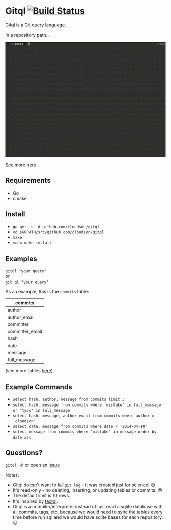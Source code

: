 Gitql [![Build Status](https://travis-ci.org/cloudson/gitql.png)](https://travis-ci.org/cloudson/gitql)
===============

Gitql is a Git query language.  

In a repository path...

![how to use](howtouse.gif)

See more [here](https://asciinema.org/a/8863)

## Requirements 
- Go  
- cmake  

## Install
- `go get -u -d github.com/cloudson/gitql`
- `cd $GOPATH/src/github.com/cloudson/gitql`
- `make`
- `sudo make install`


## Examples 

`gitql "your query" `   
or   
`git ql "your query" `


As an example, this is the `commits` table:

| commits |
| ---------|
| author |
| author_email |
| committer |
| committer_email |
| hash |
| date |
| message |
| full_message |

(see more tables [here](tables.md))

## Example Commands
* `select hash, author, message from commits limit 3`  
* `select hash, message from commits where 'mistake' in full_message or 'typo' in full_message`  
* `select hash, message, author_email from commits where author = 'cloudson'`  
* `select date, message from commits where date < '2014-04-10' `  
* `select message from commits where 'mistake' in message order by date asc`

## Questions?

`gitql -h` or open an [issue](https://github.com/cloudson/gitql/issues)

Notes:
* Gitql doesn't want to _kill_ `git log` - it was created just for science! :sweat_smile:
* It's read-only - no deleting, inserting, or updating tables or commits. :stuck_out_tongue_closed_eyes:
* The default limit is 10 rows.
* It's inspired by [textql](https://github.com/dinedal/textql).
* Gitql is a compiler/interpreter instead of just read a sqlite database with all commits, tags, etc. because we would need to sync the tables every time before run sql and we would have sqlite bases for each repository. :neutral_face:
